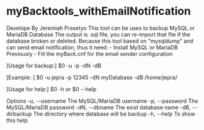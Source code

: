 # myBacktools_withEmailNotification
Develope By Jeremiah Prasetyo
This tool can be uses to backup MySQL or MariaDB Database The output is .sql file, you can re-import that file if the database broken or deleted. Because this tool based on "mysqldump" and can send email notification, thus it need: - Install MySQL or MariaDB Previously - Fill the myBack.cnf for the email sender configuration

[Usage for backup:] 
$0 -u <username> -p <password> -dN <database-name> -dB <directory-backup>

[Example: ] 
$0 -u jepra -p 12345 -dN myDatabase -dB /home/jepra/

[Usage for help:]
$0 -h 
or 
$0 --help

Options
 -u, --username		The MySQL/MariaDB username
 -p, --password		The MySQL/MariaDB password
 -dN, --dbname		The exist database name
 -dB, --dirbackup	The directory where database will be backup
 -h, --help		To show this help
